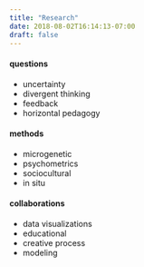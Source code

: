 ```yaml
---
title: "Research"
date: 2018-08-02T16:14:13-07:00
draft: false
---
```


<h4>questions</h4>
<ul>
  <li>uncertainty</li>
  <li>divergent thinking</li>
  <li>feedback</li>
  <li>horizontal pedagogy</li>
</ul>

<h4>methods</h4>
<ul>
  <li>microgenetic</li>
  <li>psychometrics</li>
  <li>sociocultural</li>
  <li>in situ</li>
</ul>

<h4>collaborations</h4>
<ul>
  <li>data visualizations</li>
  <li>educational</li>
  <li>creative process</li>
  <li>modeling</li>
</ul>

